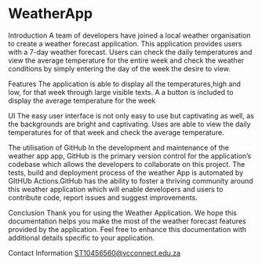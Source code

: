 # WeatherApp
Introduction 
A team of developers have joined a local weather organisation to create a weather forecast application. This application provides users with a 7-day weather forecast. Users can check the daily temperatures and view the average temperature for the entire week and check the weather conditions by simply entering the day of the week the desire to view.

Features
The application is able to display all the temperatures,high and low, for that week through large visible texts. A a button is included to display the average temperature for the week 


UI
The easy user interface is not only easy to use but captivating as well, as the backgrounds are bright and captivating. Uses are able to view the daily temperatures for of that week and check the average temperature.

The utilisation of GitHub
In the development and maintenance of the weather app app, GitHub is the primary version control for the application’s codebase which allows the developers to collaborate on this project. The tests, build and deployment process of the weather App is automated by GItHUb Actions.GitHub has the ability to foster a thriving community around this weather application which will enable developers and users to contribute code, report issues and suggest improvements.



Conclusion
Thank you for using the Weather Application. We hope this documentation helps you make the most of the weather forecast features provided by the application. Feel free to enhance this documentation with additional details specific to your application.

Contact Information 
ST10456560@vcconnect.edu.za

